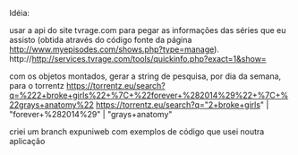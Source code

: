 ﻿Idéia:

usar a api do site tvrage.com para pegar as informações das séries que eu assisto (obtida através do código fonte da página http://www.myepisodes.com/shows.php?type=manage).
http://http://services.tvrage.com/tools/quickinfo.php?exact=1&show=

com os objetos montados, gerar a string de pesquisa, por dia da semana, para o torrentz
https://torrentz.eu/search?q=%222+broke+girls%22+%7C+%22forever+%282014%29%22+%7C+%22grays+anatomy%22
https://torrentz.eu/search?q="2+broke+girls" | "forever+%282014%29" | "grays+anatomy"

criei um branch expuniweb com exemplos de código que usei noutra aplicação